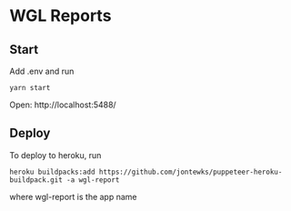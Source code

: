 # WGL Reports

## Start

Add .env and run

```
yarn start
```

Open: http://localhost:5488/

## Deploy

To deploy to heroku, run

```
heroku buildpacks:add https://github.com/jontewks/puppeteer-heroku-buildpack.git -a wgl-report
```

where wgl-report is the app name
